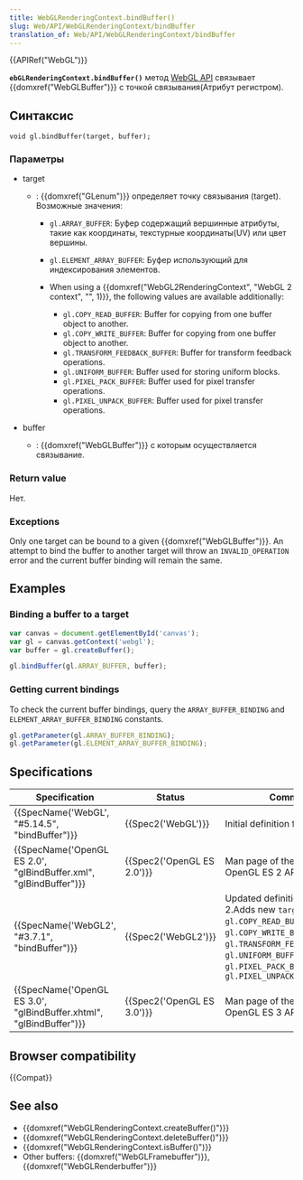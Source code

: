 ```yaml
---
title: WebGLRenderingContext.bindBuffer()
slug: Web/API/WebGLRenderingContext/bindBuffer
translation_of: Web/API/WebGLRenderingContext/bindBuffer
---
```


{{APIRef("WebGL")}}

**`ebGLRenderingContext.bindBuffer()`** метод [WebGL API](/ru/docs/Web/API/WebGL_API) связывает {{domxref("WebGLBuffer")}} c точкой связывания(Атрибут регистром).

## Синтаксис

```
void gl.bindBuffer(target, buffer);
```

### Параметры

- target

  - : {{domxref("GLenum")}} определяет точку связывания (target). Возможные значения:

    - `gl.ARRAY_BUFFER`: Буфер содержащий вершинные атрибуты, такие как координаты, текстурные координаты(UV) или цвет вершины.
    - `gl.ELEMENT_ARRAY_BUFFER`: Буфер использующий для индексирования элементов.
    - When using a {{domxref("WebGL2RenderingContext", "WebGL 2 context", "", 1)}}, the following values are available additionally:

      - `gl.COPY_READ_BUFFER`: Buffer for copying from one buffer object to another.
      - `gl.COPY_WRITE_BUFFER`: Buffer for copying from one buffer object to another.
      - `gl.TRANSFORM_FEEDBACK_BUFFER`: Buffer for transform feedback operations.
      - `gl.UNIFORM_BUFFER`: Buffer used for storing uniform blocks.
      - `gl.PIXEL_PACK_BUFFER`: Buffer used for pixel transfer operations.
      - `gl.PIXEL_UNPACK_BUFFER`: Buffer used for pixel transfer operations.

- buffer
  - : {{domxref("WebGLBuffer")}} с которым осуществляется связывание.

### Return value

Нет.

### Exceptions

Only one target can be bound to a given {{domxref("WebGLBuffer")}}. An attempt to bind the buffer to another target will throw an `INVALID_OPERATION` error and the current buffer binding will remain the same.

## Examples

### Binding a buffer to a target

```js
var canvas = document.getElementById('canvas');
var gl = canvas.getContext('webgl');
var buffer = gl.createBuffer();

gl.bindBuffer(gl.ARRAY_BUFFER, buffer);
```

### Getting current bindings

To check the current buffer bindings, query the `ARRAY_BUFFER_BINDING` and `ELEMENT_ARRAY_BUFFER_BINDING` constants.

```js
gl.getParameter(gl.ARRAY_BUFFER_BINDING);
gl.getParameter(gl.ELEMENT_ARRAY_BUFFER_BINDING);
```

## Specifications

| Specification                                                                            | Status                               | Comment                                                                                                                                                                                                        |
| ---------------------------------------------------------------------------------------- | ------------------------------------ | -------------------------------------------------------------------------------------------------------------------------------------------------------------------------------------------------------------- |
| {{SpecName('WebGL', "#5.14.5", "bindBuffer")}}                             | {{Spec2('WebGL')}}             | Initial definition for WebGL.                                                                                                                                                                                  |
| {{SpecName('OpenGL ES 2.0', "glBindBuffer.xml", "glBindBuffer")}} | {{Spec2('OpenGL ES 2.0')}} | Man page of the (similar) OpenGL ES 2 API.                                                                                                                                                                     |
| {{SpecName('WebGL2', "#3.7.1", "bindBuffer")}}                             | {{Spec2('WebGL2')}}             | Updated definition for WebGL 2.Adds new `target` buffers: `gl.COPY_READ_BUFFER`, `gl.COPY_WRITE_BUFFER`, `gl.TRANSFORM_FEEDBACK_BUFFER`, `gl.UNIFORM_BUFFER`, `gl.PIXEL_PACK_BUFFER`, `gl.PIXEL_UNPACK_BUFFER` |
| {{SpecName('OpenGL ES 3.0', "glBindBuffer.xhtml", "glBindBuffer")}} | {{Spec2('OpenGL ES 3.0')}} | Man page of the (similar) OpenGL ES 3 API.                                                                                                                                                                     |

## Browser compatibility

{{Compat}}

## See also

- {{domxref("WebGLRenderingContext.createBuffer()")}}
- {{domxref("WebGLRenderingContext.deleteBuffer()")}}
- {{domxref("WebGLRenderingContext.isBuffer()")}}
- Other buffers: {{domxref("WebGLFramebuffer")}}, {{domxref("WebGLRenderbuffer")}}
